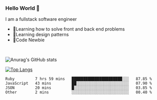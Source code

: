 

### Hello World 👋
I am a fullstack software engineer
- 🌱Learning how to solve front and back end problems
- 🌱Learning design patterns 
- 🌱Code Newbie

<br>


![Anurag's GitHub stats](https://github-readme-stats.vercel.app/api?username=sindiga-dev&show_icons=true&theme=radical)


[![Top Langs](https://github-readme-stats.vercel.app/api/top-langs/?username=sindiga-dev&layout=compact)](https://github.com/anuraghazra/github-readme-stats)

<!--START_SECTION:waka-->

```text
Ruby         7 hrs 59 mins   ██████████████████████░░░   87.85 %
JavaScript   43 mins         ██░░░░░░░░░░░░░░░░░░░░░░░   07.90 %
JSON         20 mins         █░░░░░░░░░░░░░░░░░░░░░░░░   03.85 %
Other        2 mins          ░░░░░░░░░░░░░░░░░░░░░░░░░   00.40 %
```

<!--END_SECTION:waka-->

